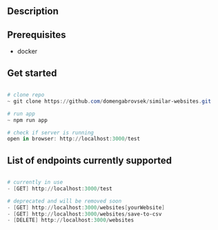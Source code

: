 ## Description

## Prerequisites

- docker

## Get started

```powershell

# clone repo
~ git clone https://github.com/domengabrovsek/similar-websites.git

# run app
~ npm run app

# check if server is running
open in browser: http://localhost:3000/test

```

## List of endpoints currently supported

```powershell

# currently in use
- [GET] http://localhost:3000/test

# deprecated and will be removed soon
- [GET] http://localhost:3000/websites[yourWebsite]
- [GET] http://localhost:3000/websites/save-to-csv
- [DELETE] http://localhost:3000/websites
